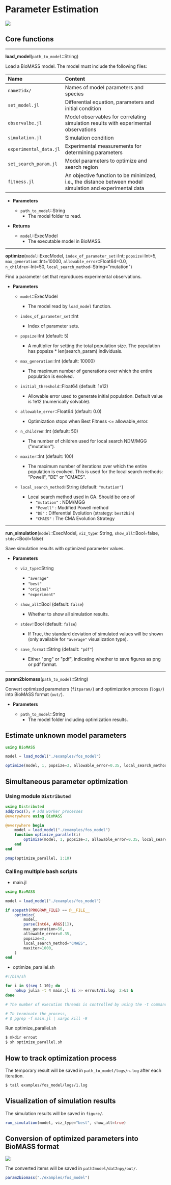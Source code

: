 # Parameter Estimation

![](../assets/result.png)

## Core functions

---

**load_model**(`path_to_model`::String)

Load a BioMASS model. The model must include the following files:

| Name                   | Content                                                                                                  |
| :--------------------- | :------------------------------------------------------------------------------------------------------- |
| `name2idx/`            | Names of model parameters and species                                                                    |
| `set_model.jl`         | Differential equation, parameters and initial condition                                                  |
| `observalbe.jl`        | Model observables for correlating simulation results with experimental observations                      |
| `simulation.jl`        | Simulation condition                                                                                     |
| `experimental_data.jl` | Experimental measurements for determining parameters                                                     |
| `set_search_param.jl`  | Model parameters to optimize and search region                                                           |
| `fitness.jl`           | An objective function to be minimized, i.e., the distance between model simulation and experimental data |

- **Parameters**

  - `path_to_model`::String
    - The model folder to read.

- **Returns**
  - `model`::ExecModel
    - The executable model in BioMASS.

---

**optimize**(`model`::ExecModel, `index_of_parameter_set`::Int; `popsize`::Int=5, `max_generation`::Int=10000, `allowable_error`::Float64=0.0, `n_children`::Int=50, `local_search_method`::String="mutation")

Find a parameter set that reproduces experimental observations.

- **Parameters**

  - `model`::ExecModel

    - The model read by `load_model` function.

  - `index_of_parameter_set`::Int

    - Index of parameter sets.

  - `popsize`::Int (default: 5)

    - A multiplier for setting the total population size. The population has popsize \* len(search_param) individuals.

  - `max_generation`::Int (default: 10000)

    - The maximum number of generations over which the entire population is evolved.

  - `initial_threshold`::Float64 (default: 1e12)

    - Allowable error used to generate initial population. Default value is 1e12 (numerically solvable).

  - `allowable_error`::Float64 (default: 0.0)

    - Optimization stops when Best Fitness <= allowable_error.

  - `n_children`::Int (default: 50)

    - The number of children used for local search NDM/MGG ("mutation").

  - `maxiter`::Int (default: 100)

    - The maximum number of iterations over which the entire population is evolved. This is used for the local search methods: "Powell", "DE" or "CMAES".

  - `local_search_method`::String (default: `"mutation"`)

    - Local search method used in GA. Should be one of
      - `"mutation"` : NDM/MGG
      - `"Powell"` : Modified Powell method
      - `"DE"` : Differential Evolution (strategy: `best2bin`)
      - `"CMAES"` : The CMA Evolution Strategy

---

**run_simulation**(`model`::ExecModel, `viz_type`::String, `show_all`::Bool=false, `stdev`::Bool=false)

Save simulation results with optimized parameter values.

- **Parameters**

  - `viz_type`::String

    - `"average"`
    - `"best"`
    - `"original"`
    - `"experiment"`

  - `show_all`::Bool (default: `false`)

    - Whether to show all simulation results.

  - `stdev`::Bool (default: `false`)

    - If True, the standard deviation of simulated values will be shown
      (only available for `"average"` visualization type).

  - `save_format`::String (default: `"pdf"`)
    - Either "png" or "pdf", indicating whether to save figures as png or pdf format.

---

**param2biomass**(`path_to_model`::String)

Convert optimized parameters (`fitparam/`) and optimization process (`logs/`) into BioMASS format (`out/`).

- **Parameters**

  - `path_to_model`::String
    - The model folder including optimization results.

## Estimate unknown model parameters

```julia
using BioMASS

model = load_model("./examples/fos_model")

optimize(model, 1, popsize=3, allowable_error=0.35, local_search_method="DE")
```

## Simultaneous parameter optimization

### Using module `Distributed`

```julia
using Distributed
addprocs(); # add worker processes
@everywhere using BioMASS

@everywhere begin
    model = load_model("./examples/fos_model")
    function optimize_parallel(i)
        optimize(model, 1, popsize=3, allowable_error=0.35, local_search_method="DE")
    end
end

pmap(optimize_parallel, 1:10)
```

### Calling multiple bash scripts

- main.jl

```julia
using BioMASS

model = load_model("./examples/fos_model")

if abspath(PROGRAM_FILE) == @__FILE__
    optimize(
        model,
        parse(Int64, ARGS[1]),
        max_generation=50,
        allowable_error=0.35,
        popsize=3,
        local_search_method="CMAES",
        maxiter=1000,
    )
end
```

- optimize_parallel.sh

```bash
#!/bin/sh

for i in $(seq 1 10); do
    nohup julia -t 4 main.jl $i >> errout/$i.log  2>&1 &
done

# The number of execution threads is controlled by using the -t command line argument (local_search_method == "CMAES").

# To terminate the process,
# $ pgrep -f main.jl | xargs kill -9
```

Run optimize_parallel.sh

```bash
$ mkdir errout
$ sh optimize_parallel.sh
```

## How to track optimization process

The temporary result will be saved in `path_to_model/logs/n.log` after each iteration.

```bash
$ tail examples/fos_model/logs/1.log
```

## Visualization of simulation results

The simulation results will be saved in `figure/`.

```julia
run_simulation(model, viz_type="best", show_all=true)
```

## Conversion of optimized parameters into BioMASS format

![](../assets/conversion.png)

The converted items will be saved in `path2model/dat2npy/out/`.

```julia
param2biomass("./examples/fos_model")
```
